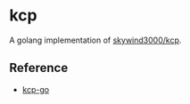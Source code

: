 # kcp
A golang implementation of [skywind3000/kcp](https://github.com/skywind3000/kcp).

## Reference
* [kcp-go](https://github.com/xtaci/kcp-go)

